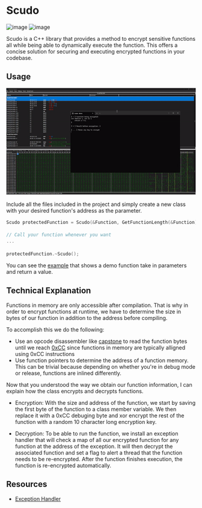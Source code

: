 # Scudo
![image](https://img.shields.io/badge/C%2B%2B-00599C?style=for-the-badge&logo=c%2B%2B&logoColor=white) ![image](https://img.shields.io/badge/Windows-0078D6?style=for-the-badge&logo=windows&logoColor=white)

 Scudo is a C++ library that provides a method to encrypt sensitive functions all while being able to dynamically execute the function. This offers a concise solution for securing and executing encrypted functions in your codebase.
 
 ## Usage
 ![banner](img/demo.gif)
 
 Include all the files included in the project and simply create a new class with your desired function's address as the parameter. 

```cpp
Scudo protectedFunction = Scudo(&Function, GetFunctionLength(&Function));

// Call your function whenever you want 
...

protectedFunction.~Scudo();
```

You can see the [example](https://github.com/B64-Cryptzo/Scudo/blob/main/Scudo/B64EncryptionDemo.cpp) that shows a demo function take in parameters and return a value.

## Technical Explanation

Functions in memory are only accessible after compilation. That is why in order to encrypt functions at runtime, we have to determine the size in bytes of our function in addition to the address before compiling. 

To accomplish this we do the following:
- Use an opcode disassembler like [capstone](https://github.com/capstone-engine/capstone) to read the function bytes until we reach [0xCC](https://en.wikipedia.org/wiki/INT_(x86_instruction)#:~:text=The%20INT3%20instruction%20is%20a,are%20encoded%20using%20two%20bytes.) since functions in memory are typically alligned using 0xCC instructions
- Use function pointers to determine the address of a function memory. This can be trivial because depending on whether you're in debug mode or release, functions are inlined differently.

Now that you understood the way we obtain our function information, I can explain how the class encrypts and decrypts functions.

- Encryption: With the size and address of the function, we start by saving the first byte of the function to a class member variable. We then replace it with a 0xCC debuging byte and xor encrypt the rest of the function with a random 10 character long encryption key. 

- Decryption: To be able to run the function, we install an exception handler that will check a map of all our encrypted function for any function at the address of the exception. It will then decrypt the associated function and set a flag to alert a thread that the function needs to be re-encrypted. After the function finishes execution, the function is re-encrypted automatically.

## Resources
- [Exception Handler](https://learn.microsoft.com/en-us/windows/win32/debug/vectored-exception-handling)
